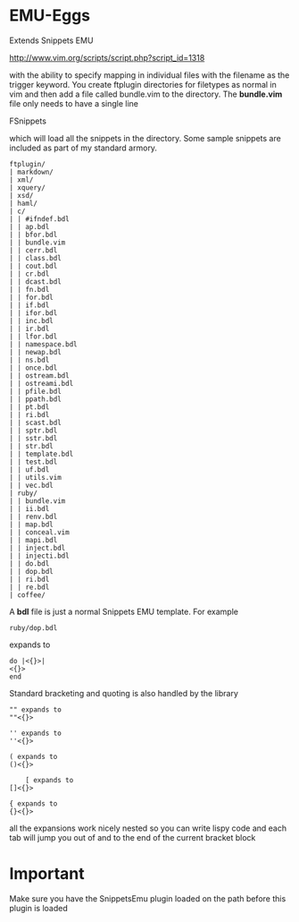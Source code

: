 EMU-Eggs
========

Extends Snippets EMU

http://www.vim.org/scripts/script.php?script_id=1318

with the ability to specify mapping in individual files
with the filename as the trigger keyword. You create 
ftplugin directories for filetypes as normal in vim
and then add a file called bundle.vim to the directory.
The **bundle.vim** file only needs to have a single line

  FSnippets

which will load all the snippets in the directory. Some
sample snippets are included as part of my standard
armory.

    ftplugin/
    | markdown/
    | xml/
    | xquery/
    | xsd/
    | haml/
    | c/
    | | #ifndef.bdl
    | | ap.bdl
    | | bfor.bdl
    | | bundle.vim
    | | cerr.bdl
    | | class.bdl
    | | cout.bdl
    | | cr.bdl
    | | dcast.bdl
    | | fn.bdl
    | | for.bdl
    | | if.bdl
    | | ifor.bdl
    | | inc.bdl
    | | ir.bdl
    | | lfor.bdl
    | | namespace.bdl
    | | newap.bdl
    | | ns.bdl
    | | once.bdl
    | | ostream.bdl
    | | ostreami.bdl
    | | pfile.bdl
    | | ppath.bdl
    | | pt.bdl
    | | ri.bdl
    | | scast.bdl
    | | sptr.bdl
    | | sstr.bdl
    | | str.bdl
    | | template.bdl
    | | test.bdl
    | | uf.bdl
    | | utils.vim
    | | vec.bdl
    | ruby/
    | | bundle.vim
    | | ii.bdl
    | | renv.bdl
    | | map.bdl
    | | conceal.vim
    | | mapi.bdl
    | | inject.bdl
    | | injecti.bdl
    | | do.bdl
    | | dop.bdl
    | | ri.bdl
    | | re.bdl
    | coffee/

A **bdl** file is just a normal Snippets EMU template. For example

    ruby/dop.bdl

expands to

    do |<{}>|
    <{}>
    end

Standard bracketing and quoting is also handled by the library

    "" expands to 
    ""<{}>

    '' expands to 
    ''<{}>

    ( expands to
    ()<{}>

		[ expands to
    []<{}>

    { expands to
    {}<{}>

all the expansions work nicely nested so you can write lispy code
and each tab will jump you out of and to the end of the current bracket block

Important
=========

Make sure you have the SnippetsEmu plugin loaded on
the path before this plugin is loaded

